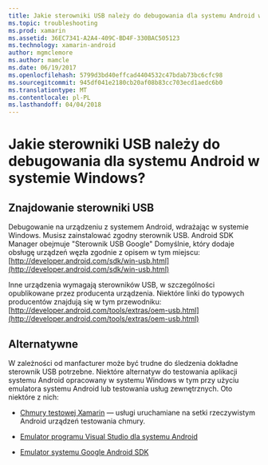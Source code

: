 ```yaml
---
title: Jakie sterowniki USB należy do debugowania dla systemu Android w systemie Windows?
ms.topic: troubleshooting
ms.prod: xamarin
ms.assetid: 36EC7341-A2A4-409C-BD4F-330BAC505123
ms.technology: xamarin-android
author: mgmclemore
ms.author: mamcle
ms.date: 06/19/2017
ms.openlocfilehash: 5799d3bd40effcad4404532c47bdab73bc6cfc98
ms.sourcegitcommit: 945df041e2180cb20af08b83cc703ecd1aedc6b0
ms.translationtype: MT
ms.contentlocale: pl-PL
ms.lasthandoff: 04/04/2018
---
```

# <a name="what-usb-drivers-do-i-need-to-debug-android-on-windows"></a>Jakie sterowniki USB należy do debugowania dla systemu Android w systemie Windows?

## <a name="finding-usb-drivers"></a>Znajdowanie sterowniki USB

Debugowanie na urządzeniu z systemem Android, wdrażając w systemie Windows. Musisz zainstalować zgodny sterownik USB. Android SDK Manager obejmuje "Sterownik USB Google" Domyślnie, który dodaje obsługę urządzeń węzła zgodnie z opisem w tym miejscu: [http://developer.android.com/sdk/win-usb.html](http://developer.android.com/sdk/win-usb.html)

Inne urządzenia wymagają sterowników USB, w szczególności opublikowane przez producenta urządzenia. Niektóre linki do typowych producentów znajdują się w tym przewodniku: [http://developer.android.com/tools/extras/oem-usb.html](http://developer.android.com/tools/extras/oem-usb.html)

## <a name="alternatives"></a>Alternatywne

W zależności od manfacturer może być trudne do śledzenia dokładne sterownik USB potrzebne. Niektóre alternatyw do testowania aplikacji systemu Android opracowany w systemu Windows w tym przy użyciu emulatora systemu Android lub testowania usług zewnętrznych. Oto niektóre z nich:

- [Chmury testowej Xamarin](https://xamarin.com/test-cloud) — usługi uruchamiane na setki rzeczywistym Android urządzeń testowania chmury.

- [Emulator programu Visual Studio dla systemu Android](https://www.visualstudio.com/en-us/features/msft-android-emulator-vs.aspx)

- [Emulator systemu Google Android SDK](~/android/deploy-test/debugging/android-sdk-emulator/index.md)


